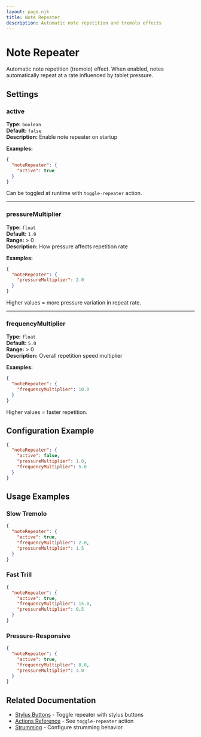 ```yaml
---
layout: page.njk
title: Note Repeater
description: Automatic note repetition and tremolo effects
---
```


# Note Repeater

Automatic note repetition (tremolo) effect. When enabled, notes automatically repeat at a rate influenced by tablet pressure.

## Settings

### active

**Type:** `boolean`  
**Default:** `false`  
**Description:** Enable note repeater on startup

**Examples:**
```json
{
  "noteRepeater": {
    "active": true
  }
}
```

Can be toggled at runtime with `toggle-repeater` action.

---

### pressureMultiplier

**Type:** `float`  
**Default:** `1.0`  
**Range:** > 0  
**Description:** How pressure affects repetition rate

**Examples:**
```json
{
  "noteRepeater": {
    "pressureMultiplier": 2.0
  }
}
```

Higher values = more pressure variation in repeat rate.

---

### frequencyMultiplier

**Type:** `float`  
**Default:** `5.0`  
**Range:** > 0  
**Description:** Overall repetition speed multiplier

**Examples:**
```json
{
  "noteRepeater": {
    "frequencyMultiplier": 10.0
  }
}
```

Higher values = faster repetition.

## Configuration Example

```json
{
  "noteRepeater": {
    "active": false,
    "pressureMultiplier": 1.0,
    "frequencyMultiplier": 5.0
  }
}
```

## Usage Examples

### Slow Tremolo
```json
{
  "noteRepeater": {
    "active": true,
    "frequencyMultiplier": 2.0,
    "pressureMultiplier": 1.5
  }
}
```

### Fast Trill
```json
{
  "noteRepeater": {
    "active": true,
    "frequencyMultiplier": 15.0,
    "pressureMultiplier": 0.5
  }
}
```

### Pressure-Responsive
```json
{
  "noteRepeater": {
    "active": true,
    "frequencyMultiplier": 8.0,
    "pressureMultiplier": 3.0
  }
}
```

## Related Documentation

- [Stylus Buttons](/about/stylus-buttons/) - Toggle repeater with stylus buttons
- [Actions Reference](/about/actions-reference/) - See `toggle-repeater` action
- [Strumming](/about/strumming/) - Configure strumming behavior

